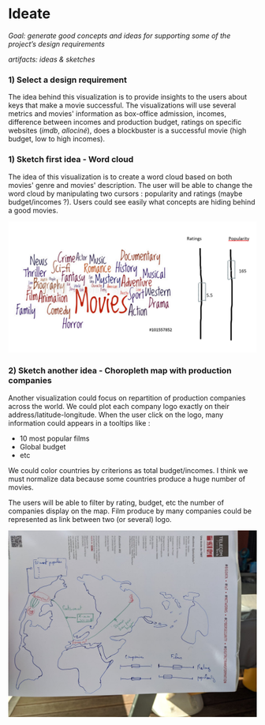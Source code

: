# Ideate

_Goal: generate good concepts and ideas for supporting some of the project’s design requirements_

_artifacts: ideas & sketches_

### 1) Select a design requirement

The idea behind this visualization is to provide insights to the users about keys that make a movie successful. The visualizations will use several metrics and movies' information as box-office admission, incomes, difference between incomes and production budget, ratings on specific websites (*imdb*, *allociné*), does a blockbuster is a successful movie (high budget, low to high incomes).

### 1) Sketch first idea - Word cloud

The idea of this visualization is to create a word cloud based on both movies' genre and movies' description. The user will be able to change the word cloud by manipulating two cursors : popularity and ratings (maybe budget/incomes ?). Users could see easily what concepts are hiding behind a good movies. 

<img src="img/wordcloud.PNG" alt="wordcloud-sketch1" style="zoom:100%;" />

### 2) Sketch another idea - Choropleth map with production companies

Another visualization could focus on repartition of production companies across the world. We could plot each company logo exactly on their address/latitude-longitude. When the user click on the logo, many information could appears in a tooltips like :

- 10 most popular films
- Global budget
- etc

We could color countries by criterions as total budget/incomes. I think we must normalize data because some countries produce a huge number of movies.

The users will be able to filter by rating, budget, etc the number of companies display on the map. Film produce by many companies could be represented as link between two (or several) logo.

![choropleth_map](img/choropleth_map.jpg)

